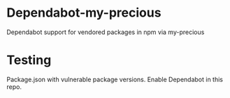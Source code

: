 # Dependabot-my-precious
Dependabot support for vendored packages in npm via my-precious

# Testing
Package.json with vulnerable package versions.
Enable Dependabot in this repo.
